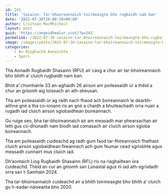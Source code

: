 ```yaml
---
id: 241
title: 'Sasainn: Tar-bhoireannaich toirmeasgte bho rugbaidh nam ban'
date: '2022-07-30T18:00:10+00:00'
author: Crìstean MacMhìcheil
layout: post
guid: 'https://angeidhealur.scot/?p=241'
permalink: /2022-07-30-sasainn-tar-bhoireannaich-toirmeasgte-bho-rugbaidh-nam-ban/
image: /images/posts/2022-07-30-sasainn-tar-bhoireannaich-toirmeasgte-bho-rugbaidh-nam-ban.webp
categories:
    - An Rìoghachd Aonaichte
    - Spòrs
---
```


Tha Aonadh Rugbaidh Shasainn (RFU) air casg a chur air tar-bhoireannaich bho bhith a’ cluich rugbaidh nam ban.

Bhòt a’ chomhairle 33 an-aghaidh 26 airson am poileasaidh ùr a thèid a chur an gnìomh aig toiseach an ath-sheusan.

Tha am poileasaidh ùr ag ràdh nach fhaod ach boireannaich le dearbh-aithne gnè a tha co-ionann ris an gnè a chaidh a bhuileachadh orra nuair a rugadh iad cluich airson sgiobaidhean boireannach.

Gu ruige seo, bha tar-bhoireannaich air am measadh mar phearsachan air leth gus co-dhùnadh nam biodh iad comasach air cluich airson sgioba boireannach.

Tha am poileasaidh cuideachd ag ràdh gum faod tar-fhireannaich fhathast cluich airson sgiobaidhean fireannach ach gum feumar cead sgrìobhte agus measadh cunnairt mus cluich iad.

Dh’aontaich Lìog Rugbaidh Shasainn (RFL) ris na riaghailtean ùra cuideachd. Thèid an cur an gnìomh san Lùnastal agus nì iad ath-sgrùdadh orra san t-Samhain 2024.

Tha tar-bhoireannaich cuideachd air a bhith toirmeasgte bho bhith a’ cluich gu h-eadar-nàiseanta bho 2020.
